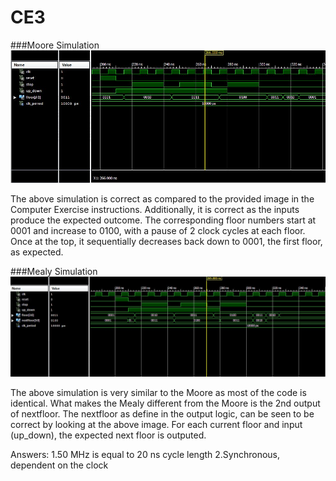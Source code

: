 CE3
===

###Moore Simulation
![alt text][logo1]

[logo1]: /Moore_simulation.JPG

The above simulation is correct as compared to the provided image in the Computer Exercise instructions. Additionally, it is correct as the inputs produce the expected outcome. The corresponding floor numbers start at 0001 and increase to 0100, with a pause of 2 clock cycles at each floor. Once at the top, it sequentially decreases back down to 0001, the first floor, as expected.

###Mealy Simulation
![alt text][logo2]

[logo2]: /Mealy_simulation.JPG

The above simulation is very similar to the Moore as most of the code is identical. What makes the Mealy different from the Moore is the 2nd output of nextfloor. The nextfloor as define in the output logic, can be seen to be correct by looking at the above image. For each current floor and input (up_down), the expected next floor is outputed.


Answers:
1.50 MHz is equal to 20 ns cycle length
2.Synchronous, dependent on the clock
